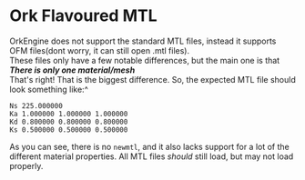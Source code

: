 # Ork Flavoured MTL
OrkEngine does not support the standard MTL files, instead it supports OFM files(dont worry, it can still open .mtl files).  
These files only have a few notable differences, but the main one is that
***There is only one material/mesh***   
That's right! That is the biggest difference. So, the expected MTL file should look something like:^
```mtl
Ns 225.000000
Ka 1.000000 1.000000 1.000000
Kd 0.800000 0.800000 0.800000
Ks 0.500000 0.500000 0.500000
```
As you can see, there is no `newmtl`, and it also lacks support for a lot of the different material properties. All MTL files *should* still load, but may not load properly.

